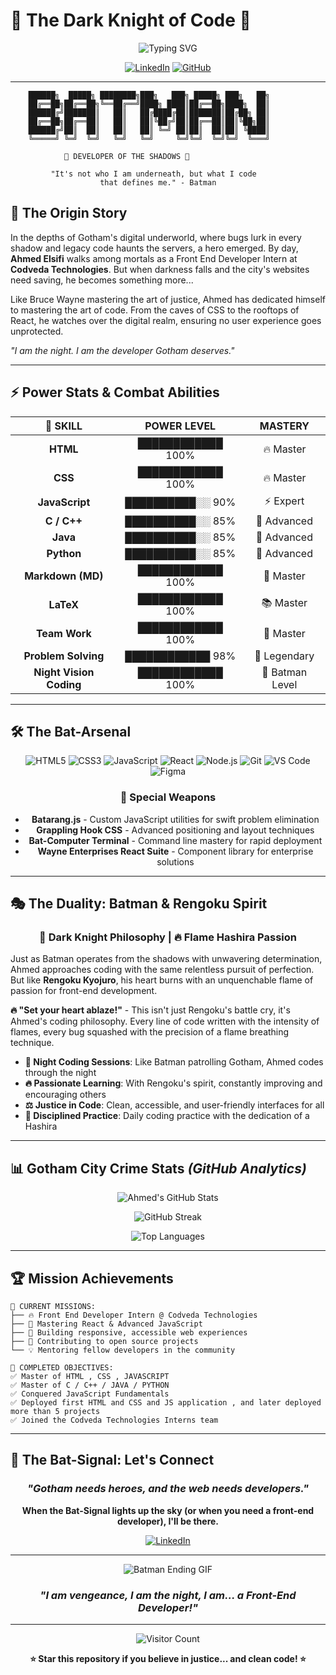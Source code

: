 # 🦇 The Dark Knight of Code 🦇

<div align="center">
  <img src="https://readme-typing-svg.herokuapp.com?font=Fira+Code&size=32&duration=2800&pause=2000&color=FFD700&center=true&vCenter=true&width=940&lines=Ahmed+Mohamed+Soliman+Abd+Elnaby+Elsifi;%F0%9F%A6%87+Front+End+Developer+Intern+%40+Codveda+%F0%9F%A6%87;I+am+the+night.;The+hero+Gotham's+code+deserves..." alt="Typing SVG" />
</div>


<div align="center">
  
  
  [![LinkedIn](https://img.shields.io/badge/-Ahmed%20Elsifi-0077B5?style=for-the-badge&logo=Linkedin&logoColor=white)](https://www.linkedin.com/in/ahmed-elsifi-b258a537a/)
  [![GitHub](https://img.shields.io/badge/-AhmedElsifi-181717?style=for-the-badge&logo=GitHub&logoColor=white)](https://github.com/AhmedElsifi)
  
</div>

---

```
    ██████╗  █████╗ ████████╗███╗   ███╗ █████╗ ███╗   ██╗
    ██╔══██╗██╔══██╗╚══██╔══╝████╗ ████║██╔══██╗████╗  ██║
    ██████╔╝███████║   ██║   ██╔████╔██║███████║██╔██╗ ██║
    ██╔══██╗██╔══██║   ██║   ██║╚██╔╝██║██╔══██║██║╚██╗██║
    ██████╔╝██║  ██║   ██║   ██║ ╚═╝ ██║██║  ██║██║ ╚████║
    ╚═════╝ ╚═╝  ╚═╝   ╚═╝   ╚═╝     ╚═╝╚═╝  ╚═╝╚═╝  ╚═══╝
                    
            🦇 DEVELOPER OF THE SHADOWS 🦇
    
         "It's not who I am underneath, but what I code 
                    that defines me." - Batman
```

## 🌃 **The Origin Story**

In the depths of Gotham's digital underworld, where bugs lurk in every shadow and legacy code haunts the servers, a hero emerged. By day, **Ahmed Elsifi** walks among mortals as a Front End Developer Intern at **Codveda Technologies**. But when darkness falls and the city's websites need saving, he becomes something more...

Like Bruce Wayne mastering the art of justice, Ahmed has dedicated himself to mastering the art of code. From the caves of CSS to the rooftops of React, he watches over the digital realm, ensuring no user experience goes unprotected.

*"I am the night. I am the developer Gotham deserves."*

---

## ⚡ **Power Stats & Combat Abilities**

<div align="center">

| 🦇 **SKILL** | **POWER LEVEL** | **MASTERY** |
|:---:|:---:|:---:|
| **HTML** | ████████████ 100% | 🔥 Master |
| **CSS** | ████████████ 100% | 🔥 Master |
| **JavaScript** | ██████████░░ 90% | ⚡ Expert |
| **C / C++** | ██████████░░ 85% | 🚀 Advanced |
| **Java** | ██████████░░ 85% | 🚀 Advanced |
| **Python** | ██████████░░ 85% | 🚀 Advanced |
| **Markdown (MD)** | ████████████ 100% | 📝 Master |
| **LaTeX** | ████████████ 100% | 📚 Master |
| **Team Work** | ████████████ 100% | 🤝 Master |
| **Problem Solving** | ████████████ 98% | 🧠 Legendary |
| **Night Vision Coding** | ████████████ 100% | 🦇 Batman Level |

</div>

---

## 🛠️ **The Bat-Arsenal** 

<div align="center">

![HTML5](https://img.shields.io/badge/HTML5-E34F26?style=for-the-badge&logo=html5&logoColor=white)
![CSS3](https://img.shields.io/badge/CSS3-1572B6?style=for-the-badge&logo=css3&logoColor=white)
![JavaScript](https://img.shields.io/badge/JavaScript-F7DF1E?style=for-the-badge&logo=javascript&logoColor=black)
![React](https://img.shields.io/badge/React-20232A?style=for-the-badge&logo=react&logoColor=61DAFB)
![Node.js](https://img.shields.io/badge/Node.js-43853D?style=for-the-badge&logo=node.js&logoColor=white)
![Git](https://img.shields.io/badge/GIT-E44C30?style=for-the-badge&logo=git&logoColor=white)
![VS Code](https://img.shields.io/badge/Visual_Studio-5C2D91?style=for-the-badge&logo=visual%20studio&logoColor=white)
![Figma](https://img.shields.io/badge/Figma-F24E1E?style=for-the-badge&logo=figma&logoColor=white)

### 🦇 **Special Weapons**
- **Batarang.js** - Custom JavaScript utilities for swift problem elimination
- **Grappling Hook CSS** - Advanced positioning and layout techniques  
- **Bat-Computer Terminal** - Command line mastery for rapid deployment
- **Wayne Enterprises React Suite** - Component library for enterprise solutions

</div>

---

## 🎭 **The Duality: Batman & Rengoku Spirit**

<div align="center">
  
  ### 🦇 **Dark Knight Philosophy** | 🔥 **Flame Hashira Passion**
  
</div>

Just as Batman operates from the shadows with unwavering determination, Ahmed approaches coding with the same relentless pursuit of perfection. But like **Rengoku Kyojuro**, his heart burns with an unquenchable flame of passion for front-end development.

**🔥 "Set your heart ablaze!"** - This isn't just Rengoku's battle cry, it's Ahmed's coding philosophy. Every line of code written with the intensity of flames, every bug squashed with the precision of a flame breathing technique.

- **🌙 Night Coding Sessions**: Like Batman patrolling Gotham, Ahmed codes through the night
- **🔥 Passionate Learning**: With Rengoku's spirit, constantly improving and encouraging others
- **⚖️ Justice in Code**: Clean, accessible, and user-friendly interfaces for all
- **🥋 Disciplined Practice**: Daily coding practice with the dedication of a Hashira

---

## 📊 **Gotham City Crime Stats** *(GitHub Analytics)*

<div align="center">
  
  ![Ahmed's GitHub Stats](https://github-readme-stats.vercel.app/api?username=AhmedElsifi&show_icons=true&theme=dark&bg_color=0d1117&title_color=FFD700&icon_color=FFD700&text_color=c9d1d9&border_color=30363d)
  
  ![GitHub Streak](https://github-readme-streak-stats.herokuapp.com/?user=AhmedElsifi&theme=dark&background=0d1117&ring=FFD700&fire=FFD700&currStreakLabel=FFD700&sideNums=c9d1d9&currStreakNum=c9d1d9&dates=8b949e)
  
  ![Top Languages](https://github-readme-stats.vercel.app/api/top-langs/?username=AhmedElsifi&layout=compact&theme=dark&bg_color=0d1117&title_color=FFD700&text_color=c9d1d9&border_color=30363d)
  
</div>

---

## 🏆 **Mission Achievements**

```
🦇 CURRENT MISSIONS:
├── 🔥 Front End Developer Intern @ Codveda Technologies
├── 🌟 Mastering React & Advanced JavaScript  
├── 🎯 Building responsive, accessible web experiences
├── 🚀 Contributing to open source projects
└── 💡 Mentoring fellow developers in the community

🏅 COMPLETED OBJECTIVES:
✅ Master of HTML , CSS , JAVASCRIPT
✅ Master of C / C++ / JAVA / PYTHON
✅ Conquered JavaScript Fundamentals  
✅ Deployed first HTML and CSS and JS application , and later deployed more than 5 projects
✅ Joined the Codveda Technologies Interns team
```

</div>

---

## 🌆 **The Bat-Signal: Let's Connect**

<div align="center">

### *"Gotham needs heroes, and the web needs developers."*

**When the Bat-Signal lights up the sky (or when you need a front-end developer), I'll be there.**

[![LinkedIn](https://img.shields.io/badge/🦇%20Professional%20Network-0077B5?style=for-the-badge&logo=Linkedin&logoColor=white)](https://www.linkedin.com/in/ahmed-elsifi-b258a537a/)
<!-- [![Email](https://img.shields.io/badge/🔥%20Direct%20Contact-D14836?style=for-the-badge&logo=gmail&logoColor=white)](mailto:ahmed.elsifi@example.com) -->
<!-- [![Portfolio](https://img.shields.io/badge/🌟%20Wayne%20Enterprises%20Portal-000000?style=for-the-badge&logo=About.me&logoColor=white)](#) -->

---

![Batman Ending GIF](https://media3.giphy.com/media/v1.Y2lkPTc5MGI3NjExbWZjcWE3YzljdDdwNGpjMzdiYjZtZm5pMDQzdG9mYnloaDY4OWoyaiZlcD12MV9pbnRlcm5hbF9naWZfYnlfaWQmY3Q9Zw/esNcJ0d8A5MfVwIjwu/giphy.gif)

### *"I am vengeance, I am the night, I am... a Front-End Developer!"*

</div>

---

<div align="center">
  <img src="https://komarev.com/ghpvc/?username=AhmedElsifi&color=yellow&style=for-the-badge&label=VISITORS+TO+THE+BATCAVE" alt="Visitor Count" />
</div>

<div align="center">

**⭐ Star this repository if you believe in justice... and clean code! ⭐**

</div>
